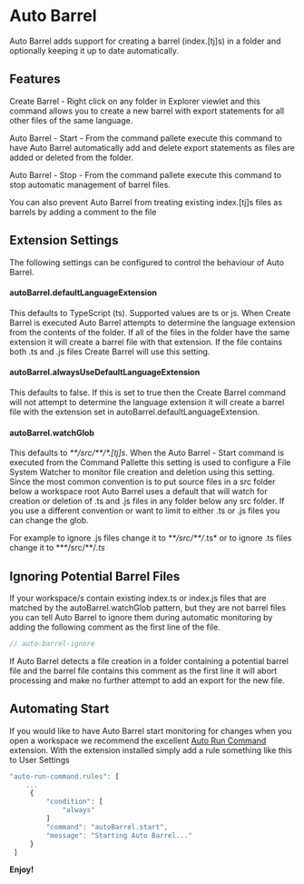 # Auto Barrel

Auto Barrel adds support for creating a barrel (index.[tj]s) in a folder and optionally keeping it up to date automatically.

## Features

Create Barrel - Right click on any folder in Explorer viewlet and this command allows you to create a new barrel with export statements for all other files of the same language.

Auto Barrel - Start - From the command pallete execute this command to have Auto Barrel automatically add and delete export statements as files are added or deleted from the folder.

Auto Barrel - Stop - From the command pallete execute this command to stop automatic management of barrel files.

You can also prevent Auto Barrel from treating existing index.[tj]s files as barrels by adding a comment to the file

## Extension Settings

The following settings can be configured to control the behaviour of Auto Barrel.

#### autoBarrel.defaultLanguageExtension

This defaults to TypeScript (ts). Supported values are ts or js. When Create Barrel is executed Auto Barrel attempts to determine the language extension from the contents of the folder. If all of the files in the folder have the same extension it will create a barrel file with that extension. If the file contains both .ts and .js files Create Barrel will use this setting.

#### autoBarrel.alwaysUseDefaultLanguageExtension

This defaults to false. If this is set to true then the Create Barrel command will not attempt to determine the language extension it will create a barrel file with the extension set in autoBarrel.defaultLanguageExtension.

#### autoBarrel.watchGlob

This defaults to _\*\*\/src\/\*\*\/\*.[tj]s_. When the Auto Barrel - Start command is executed from the Command Pallette this setting is used to configure a File System Watcher to monitor file creation and deletion using this setting. Since the most common convention is to put source files in a src folder below a workspace root Auto Barrel uses a default that will watch for creation or deletion of .ts and .js files in any folder below any src folder. If you use a different convention or want to limit to either .ts or .js files you can change the glob.

For example to ignore .js files change it to _\*\*\/src\/\*\*\/_.ts* or to ignore .ts files change it to *\*\*\/src\/\*\*\/_.ts_

## Ignoring Potential Barrel Files

If your workspace/s contain existing index.ts or index.js files that are matched by the autoBarrel.watchGlob pattern, but they are not barrel files you can tell Auto Barrel to ignore them during automatic monitoring by adding the following comment as the first line of the file.

```javascript
// auto-barrel-ignore
```

If Auto Barrel detects a file creation in a folder containing a potential barrel file and the barrel file contains this comment as the first line it will abort processing and make no further attempt to add an export for the new file.

## Automating Start

If you would like to have Auto Barrel start monitoring for changes when you open a workspace we recommend the excellent [Auto Run Command](https://marketplace.visualstudio.com/items?itemName=gabrielgrinberg.auto-run-command#overview) extension. With the extension installed simply add a rule something like this to User Settings

```javascript
"auto-run-command.rules": [
    ...
     {
         "condition": [
             "always"
         ]
         "command": "autoBarrel.start",
         "message": "Starting Auto Barrel..."
     }
 ]
```

**Enjoy!**
